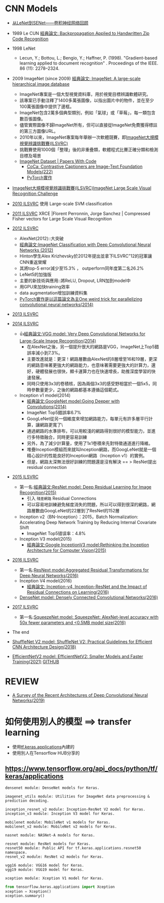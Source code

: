 # CNN Models
- [从LeNet到SENet——卷积神经网络回顾](https://zhuanlan.zhihu.com/p/33845247)
- 1989 Le CUN [經典論文: Backpropagation Applied to Handwritten Zip Code Recognition](https://ieeexplore.ieee.org/document/6795724)
- 1998 LeNet
  - Lecun, Y.; Bottou, L.; Bengio, Y.; Haffner, P. (1998). "Gradient-based learning applied to document recognition" . Proceedings of the IEEE. 86 (11): 2278–2324.
- 2009  ImageNet (since 2009) [經典論文: ImageNet: A large-scale hierarchical image database](https://ieeexplore.ieee.org/document/5206848)
  - ImageNet專案是一個大型視覺資料庫，用於視覺目標辨識軟體研究。
  - 該專案已手動注釋了1400多萬張圖像，以指出圖片中的物件，並在至少100萬張圖像中提供了邊框。
  - ImageNet包含2萬多個典型類別，例如「氣球」或「草莓」，每一類包含數百張圖像。
  - 儘管實際圖像不歸ImageNet所有，但可以直接從ImageNet免費獲得標註的第三方圖像URL。
  - 2010年以來，ImageNet專案每年舉辦一次軟體競賽，即[ImageNet大規模視覺辨識挑戰賽(ILSVRC)](https://www.image-net.org/challenges/LSVRC/)
  - 挑戰賽使用1000個「整理」後的非重疊類，軟體程式比賽正確分類和檢測目標及場景
  - [ImageNet Dataset | Papers With Code](https://paperswithcode.com/dataset/imagenet)
    - [CoCa: Contrastive Captioners are Image-Text Foundation Models(222)](https://arxiv.org/abs/2205.01917v2) 
    - [PyTorch實作](https://github.com/lucidrains/CoCa-pytorch)
- [ImageNet大規模視覺辨識挑戰賽(ILSVRC)ImageNet Large Scale Visual Recognition Challenge](https://www.image-net.org/challenges/LSVRC/)
- [2010 ILSVRC](https://www.image-net.org/challenges/LSVRC/2010/index.php) 使用 Large-scale SVM classification
- [2011 ILSVRC](https://www.image-net.org/challenges/LSVRC/2011/index.php) XRCE |Florent Perronnin, Jorge Sanchez | Compressed Fisher vectors for Large Scale Visual Recognition
- [2012 ILSVRC](https://www.image-net.org/challenges/LSVRC/2012/index.php)
  - AlexNet(2012)::大突破
  - [經典論文:ImageNet Classification with Deep Convolutional Neural Networks (2012)](https://papers.nips.cc/paper/2012/file/c399862d3b9d6b76c8436e924a68c45b-Paper.pdf)
  - Hinton學生Alex Krizhevsky於2012年提出並拿下ILSVRC”12的冠軍讓CNN重返榮耀
  - 其將top-5 error減少至15.3% ， outperform同年度第二名26.2%
  - LeNet5的加強版
  - 主要的新技術與應用::將ReLU, Dropout, LRN加到model中
  - 用GPU來加快training效率
  - data augmentation增加訓練資料集
  - [PyTorch實作是以這篇論文為主One weird trick for parallelizing convolutional neural networks(2014)](https://arxiv.org/abs/1404.5997) 
- [2013 ILSVRC](https://www.image-net.org/challenges/LSVRC/2013/index.php)
- [2014 ILSVRC](https://www.image-net.org/challenges/LSVRC/2014/index.php)
  - 👍[經典論文:VGG model: Very Deep Convolutional Networks for Large-Scale Image Recognition(2014)](https://arxiv.org/abs/1409.1556)
    - 在AlexNet之後，另一個提升很大的網路是VGG，ImageNet上Top5錯誤率減小到7.3%。
    - 主要改進就是：更深！網路層數由AlexNet的8層增至16和19層，更深的網路意味著更強大的網路能力，也意味著需要更強大的計算力，還好，硬體發展也很快，顯卡運算力也在快速增長，助推深度學習的快速發展。
    - 同時只使用3x3的卷積核，因為兩個3x3的感受野相當於一個5x5，同時參數量更少，之後的網路都基本遵循這個範式。
  - Inception v1 model(2014)
    - [經典論文:GoogleNet model:Going Deeper with Convolutions(2014)](https://arxiv.org/abs/1409.4842)
    - ImageNet Top5錯誤率6.7%
    - GoogLeNet從另一個維度來增加網路能力，每單元有許多層平行計算，讓網路更寬了\
    - 通過網路的水準排布，可以用較淺的網路得到很好的模型能力，並進行多特徵融合，同時更容易訓練
    - 另外，為了減少計算量，使用了1x1卷積來先對特徵通道進行降維。
    - 堆疊Inception模組而來就叫Inception網路，而GoogLeNet就是一個精心設計的性能良好的Inception網路（Inception v1）的實例。
    - 但是，網路太深無法很好訓練的問題還是沒有解決  == >  ResNet提出residual connection
- [2015 ILSVRC](https://www.image-net.org/challenges/LSVRC/2015/index.php)
  - 第一名:[經典論文:ResNet model: Deep Residual Learning for Image Recognition(2015)](https://arxiv.org/abs/1512.03385)
    - 引入 `殘差網路` Residual Connections
    - 可以容易地訓練避免梯度消失的問題，所以可以得到很深的網路，網路層數由GoogLeNet的22層到了ResNet的152層
  - Inception v2（BN-Inception）：2015，Batch Normalization: Accelerating Deep Network Training by Reducing Internal Covariate Shift
    - ImageNet Top5错误率：4.8%
  - Inception V3 model(2015)
    - [經典論文:Google InceptionV3 model:Rethinking the Inception Architecture for Computer Vision(2015)](https://arxiv.org/abs/1512.00567)
- [2016 ILSVRC](https://www.image-net.org/challenges/LSVRC/2016/index.php)
  - 第一名:[ResNext model:Aggregated Residual Transformations for Deep Neural Networks(2016)](https://arxiv.org/abs/1611.05431v2)
  - Inception V4 model(2016)
    - [經典論文: Inception-v4, Inception-ResNet and the Impact of Residual Connections on Learning(2016)](https://arxiv.org/abs/1602.07261)
  - [DenseNet model: Densely Connected Convolutional Networks(2016)](https://arxiv.org/abs/1608.06993)
- [2017 ILSVRC](https://www.image-net.org/challenges/LSVRC/2017/index.php)
  - 第一名:[SqueezeNet model: SqueezeNet: AlexNet-level accuracy with 50x fewer parameters and <0.5MB model size(2016)](https://arxiv.org/abs/1602.07360)
- The end 
 
- [ShuffleNet V2 model: ShuffleNet V2: Practical Guidelines for Efficient CNN Architecture Design(2018)](https://arxiv.org/abs/1807.11164)
- [EfficientNetV2 model: EfficientNetV2: Smaller Models and Faster Training(2021)](https://arxiv.org/abs/2104.00298)  [GITHUB](https://github.com/google/automl/tree/master/efficientnetv2)

# REVIEW
- [A Survey of the Recent Architectures of Deep Convolutional Neural Networks(2019)](https://arxiv.org/abs/1901.06032)

# 如何使用別人的模型 ==> transfer learning
- 使用[tf.keras.applications](https://www.tensorflow.org/hub/)內建的
- 使用別人在Tensorflow HUB分享的

## https://www.tensorflow.org/api_docs/python/tf/keras/applications
```
densenet module: DenseNet models for Keras.

imagenet_utils module: Utilities for ImageNet data preprocessing & prediction decoding.

inception_resnet_v2 module: Inception-ResNet V2 model for Keras.
inception_v3 module: Inception V3 model for Keras.

mobilenet module: MobileNet v1 models for Keras.
mobilenet_v2 module: MobileNet v2 models for Keras.

nasnet module: NASNet-A models for Keras.

resnet module: ResNet models for Keras.
resnet50 module: Public API for tf.keras.applications.resnet50 namespace.
resnet_v2 module: ResNet v2 models for Keras.

vgg16 module: VGG16 model for Keras.
vgg19 module: VGG19 model for Keras.

xception module: Xception V1 model for Keras.
```

```python
from tensorflow.keras.applications import Xception
xception = Xception()
xception.summary()
```
